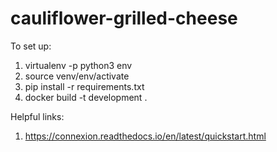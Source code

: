 # cauliflower-grilled-cheese

To set up:
1. virtualenv -p python3 env
1. source venv/env/activate
1. pip install -r requirements.txt 
1. docker build -t development .


Helpful links:
1. https://connexion.readthedocs.io/en/latest/quickstart.html
